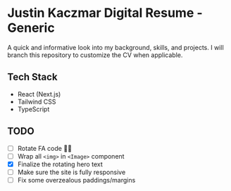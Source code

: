 # Justin Kaczmar Digital Resume - Generic

A quick and informative look into my background, skills, and projects. I will branch this repository to customize the CV when applicable.

## Tech Stack

- React (Next.js)
- Tailwind CSS
- TypeScript

## TODO

- [ ] Rotate FA code 🤦🏻
- [ ] Wrap all `<img>` in `<Image>` component
- [x] Finalize the rotating hero text
- [ ] Make sure the site is fully responsive
- [ ] Fix some overzealous paddings/margins
